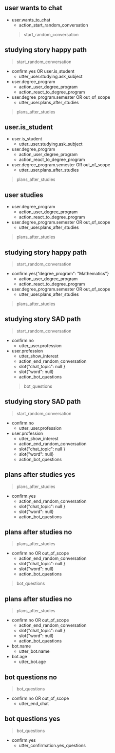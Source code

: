 ## user wants to chat
* user.wants_to_chat
    - action_start_random_conversation
    > start_random_conversation

## studying story happy path
> start_random_conversation
* confirm.yes OR user.is_student
    - utter_user.studying.ask_subject
* user.degree_program
    - action_user_degree_program
    - action_react_to_degree_program
* user.degree_program.semester OR out_of_scope
    - utter_user.plans_after_studies
> plans_after_studies

## user.is_student
* user.is_student
    - utter_user.studying.ask_subject
* user.degree_program
    - action_user_degree_program
    - action_react_to_degree_program
* user.degree_program.semester OR out_of_scope
    - utter_user.plans_after_studies
> plans_after_studies

## user studies
* user.degree_program
    - action_user_degree_program
    - action_react_to_degree_program
* user.degree_program.semester OR out_of_scope
    - utter_user.plans_after_studies
> plans_after_studies

## studying story happy path
> start_random_conversation
* confirm.yes{"degree_program": "Mathematics"}
    - action_user_degree_program
    - action_react_to_degree_program
* user.degree_program.semester OR out_of_scope
    - utter_user.plans_after_studies
> plans_after_studies

## studying story SAD path
> start_random_conversation
* confirm.no
    - utter_user.profession
* user.profession
    - utter_show_interest
    - action_end_random_conversation
    - slot{"chat_topic": null }
    - slot{"word": null}
    - action_bot_questions
    > bot_questions

## studying story SAD path
> start_random_conversation
* confirm.no
    - utter_user.profession
* user.profession
    - utter_show_interest
    - action_end_random_conversation
    - slot{"chat_topic": null }
    - slot{"word": null}
    - action_bot_questions

## plans after studies yes
> plans_after_studies
* confirm.yes
    - action_end_random_conversation
    - slot{"chat_topic": null }
    - slot{"word": null}
    - action_bot_questions

## plans after studies no
> plans_after_studies
* confirm.no OR out_of_scope
    - action_end_random_conversation
    - slot{"chat_topic": null }
    - slot{"word": null}
    - action_bot_questions
> bot_questions

## plans after studies no
> plans_after_studies
* confirm.no OR out_of_scope
    - action_end_random_conversation
    - slot{"chat_topic": null }
    - slot{"word": null}
    - action_bot_questions
* bot.name
  - utter_bot.name
* bot.age
  - utter_bot.age
  
## bot questions no
> bot_questions
* confirm.no OR out_of_scope
    - utter_end_chat

## bot questions yes
> bot_questions
* confirm.yes
    - utter_confirmation.yes_questions
